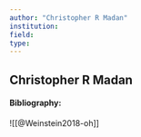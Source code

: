 ```yaml
---
author: "Christopher R Madan"
institution:
field:
type:
---
```


## Christopher R Madan
#### Bibliography:

![[@Weinstein2018-oh]]